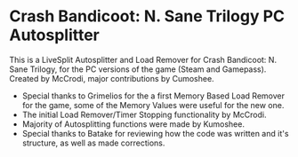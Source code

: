 # Crash Bandicoot: N. Sane Trilogy PC Autosplitter

This is a LiveSplit Autosplitter and Load Remover for Crash Bandicoot: N. Sane Trilogy, for the PC versions of the game (Steam and Gamepass). Created by McCrodi, major contributions by Cumoshee.

- Special thanks to Grimelios for the a first Memory Based Load Remover for the game, some of the Memory Values were useful for the new one.
- The initial Load Remover/Timer Stopping functionality by McCrodi.
- Majority of Autosplitting functions were made by Kumoshee.
- Special thanks to Batake for reviewing how the code was written and it's structure, as well as made corrections.
